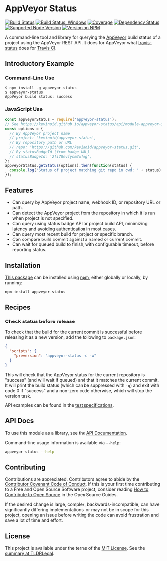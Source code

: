 AppVeyor Status
===============

[![Build Status](https://img.shields.io/github/actions/workflow/status/kevinoid/appveyor-status/node.js.yml?branch=main&style=flat&label=build)](https://github.com/kevinoid/appveyor-status/actions?query=branch%3Amain)
[![Build Status: Windows](https://img.shields.io/appveyor/ci/kevinoid/appveyor-status/main.svg?style=flat&label=build+on+windows)](https://ci.appveyor.com/project/kevinoid/appveyor-status)
[![Coverage](https://img.shields.io/codecov/c/github/kevinoid/appveyor-status.svg?style=flat)](https://codecov.io/github/kevinoid/appveyor-status?branch=main)
[![Dependency Status](https://img.shields.io/david/kevinoid/appveyor-status.svg?style=flat)](https://david-dm.org/kevinoid/appveyor-status)
[![Supported Node Version](https://img.shields.io/node/v/appveyor-status.svg?style=flat)](https://www.npmjs.com/package/appveyor-status)
[![Version on NPM](https://img.shields.io/npm/v/appveyor-status.svg?style=flat)](https://www.npmjs.com/package/appveyor-status)

A command-line tool and library for querying the
[AppVeyor](https://www.appveyor.com/) build status of a project using the
AppVeyor REST API.  It does for AppVeyor what
[travis-status](https://github.com/kevinoid/travis-status) does for [Travis
CI](https://travis-ci.org/).

## Introductory Example

### Command-Line Use

    $ npm install -g appveyor-status
    $ appveyor-status
    AppVeyor build status: success

### JavaScript Use

```js
const appveyorStatus = require('appveyor-status');
// See https://kevinoid.github.io/appveyor-status/api/module-appveyor-status.html#.AppveyorStatusOptions
const options = {
  // By AppVeyor project name
  // project: 'kevinoid/appveyor-status',
  // By repository path or URL
  // repo: 'https://github.com/kevinoid/appveyor-status.git',
  // By statusBadgeId (from badge URL)
  // statusBadgeId: '2fi78evfynm3wfog',
};
appveyorStatus.getStatus(options).then(function(status) {
  console.log('Status of project matching git repo in cwd: ' + status);
});
```

## Features

* Can query by AppVeyor project name, webhook ID, or repository URL or path.
* Can detect the AppVeyor project from the repository in which it is run when
  project is not specified.
* Can query using status badge API or project build API, minimizing latency and
  avoiding authentication in most cases.
* Can query most recent build for project or specific branch.
* Can compare build commit against a named or current commit.
* Can wait for queued build to finish, with configurable timeout, before
  reporting status.

## Installation

[This package](https://www.npmjs.com/package/appveyor-status) can be
installed using [npm](https://www.npmjs.com/), either globally or locally, by
running:

```sh
npm install appveyor-status
```

## Recipes

### Check status before release

To check that the build for the current commit is successful before releasing
it as a new version, add the following to `package.json`:

```json
{
  "scripts": {
    "preversion": "appveyor-status -c -w"
  }
}
```

This will check that the AppVeyor status for the current repository is "success"
(and will wait if queued) and that it matches the current commit.  It will
print the build status (which can be suppressed with `-q`) and exit with code
0 if "success" and a non-zero code otherwise, which will stop the version task.

API examples can be found in the [test
specifications](https://kevinoid.github.io/appveyor-status/spec).

## API Docs

To use this module as a library, see the [API
Documentation](https://kevinoid.github.io/appveyor-status/api).

Command-line usage information is available via `--help`:

```sh
appveyor-status --help
```

## Contributing

Contributions are appreciated.  Contributors agree to abide by the [Contributor
Covenant Code of
Conduct](https://www.contributor-covenant.org/version/1/4/code-of-conduct.html).
If this is your first time contributing to a Free and Open Source Software
project, consider reading [How to Contribute to Open
Source](https://opensource.guide/how-to-contribute/)
in the Open Source Guides.

If the desired change is large, complex, backwards-incompatible, can have
significantly differing implementations, or may not be in scope for this
project, opening an issue before writing the code can avoid frustration and
save a lot of time and effort.

## License

This project is available under the terms of the [MIT License](LICENSE.txt).
See the [summary at TLDRLegal](https://tldrlegal.com/license/mit-license).
